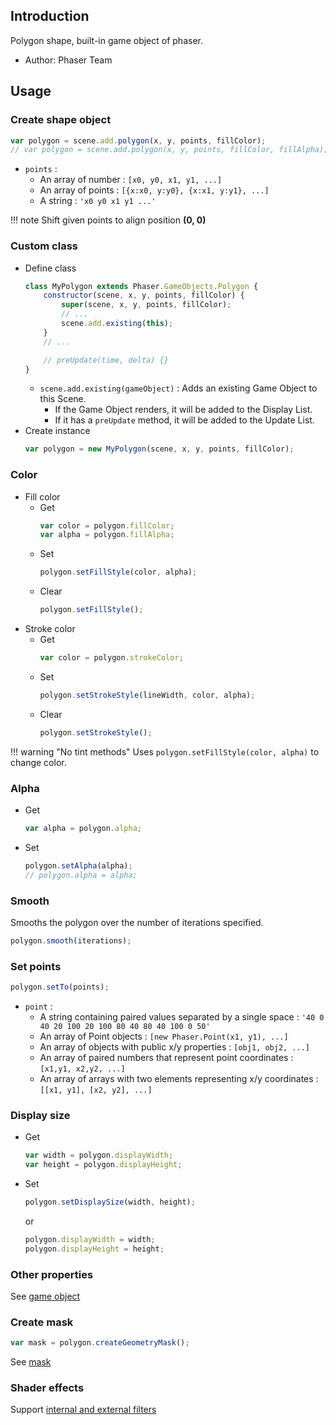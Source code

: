 ## Introduction

Polygon shape, built-in game object of phaser.

- Author: Phaser Team

## Usage

### Create shape object

```javascript
var polygon = scene.add.polygon(x, y, points, fillColor);
// var polygon = scene.add.polygon(x, y, points, fillColor, fillAlpha);
```

- `points` : 
    - An array of number : `[x0, y0, x1, y1, ...]`
    - An array of points : `[{x:x0, y:y0}, {x:x1, y:y1}, ...]`
    - A string : `'x0 y0 x1 y1 ...'`

!!! note
    Shift given points to align position **(0, 0)**

### Custom class

- Define class
    ```javascript
    class MyPolygon extends Phaser.GameObjects.Polygon {
        constructor(scene, x, y, points, fillColor) {
            super(scene, x, y, points, fillColor);
            // ...
            scene.add.existing(this);
        }
        // ...

        // preUpdate(time, delta) {}
    }
    ```
    - `scene.add.existing(gameObject)` : Adds an existing Game Object to this Scene.
        - If the Game Object renders, it will be added to the Display List.
        - If it has a `preUpdate` method, it will be added to the Update List.
- Create instance
    ```javascript
    var polygon = new MyPolygon(scene, x, y, points, fillColor);
    ```

### Color

- Fill color
    - Get
        ```javascript
        var color = polygon.fillColor;
        var alpha = polygon.fillAlpha;
        ```
    - Set
        ```javascript
        polygon.setFillStyle(color, alpha);
        ```
    - Clear
        ```javascript
        polygon.setFillStyle();
        ```
- Stroke color
    - Get
        ```javascript
        var color = polygon.strokeColor;
        ```
    - Set
        ```javascript
        polygon.setStrokeStyle(lineWidth, color, alpha);
        ```
    - Clear
        ```javascript
        polygon.setStrokeStyle();
        ```

!!! warning "No tint methods"
    Uses `polygon.setFillStyle(color, alpha)` to change color.

### Alpha

- Get
    ```javascript
    var alpha = polygon.alpha;
    ```
- Set
    ```javascript
    polygon.setAlpha(alpha);
    // polygon.alpha = alpha;
    ```

### Smooth

Smooths the polygon over the number of iterations specified.

```javascript
polygon.smooth(iterations);
```

### Set points

```javascript
polygon.setTo(points);
```

- `point` :
    - A string containing paired values separated by a single space : `'40 0 40 20 100 20 100 80 40 80 40 100 0 50'`
    - An array of Point objects : `[new Phaser.Point(x1, y1), ...]`
    - An array of objects with public x/y properties : `[obj1, obj2, ...]`
    - An array of paired numbers that represent point coordinates : `[x1,y1, x2,y2, ...]`
    - An array of arrays with two elements representing x/y coordinates : `[[x1, y1], [x2, y2], ...]`

### Display size

- Get
    ```javascript
    var width = polygon.displayWidth;
    var height = polygon.displayHeight;
    ```
- Set
    ```javascript
    polygon.setDisplaySize(width, height);
    ```
    or
    ```javascript
    polygon.displayWidth = width;
    polygon.displayHeight = height;
    ```

### Other properties

See [game object](gameobject.md)

### Create mask

```javascript
var mask = polygon.createGeometryMask();
```

See [mask](mask.md)

### Shader effects

Support [internal and external filters](shader-builtin.md)
